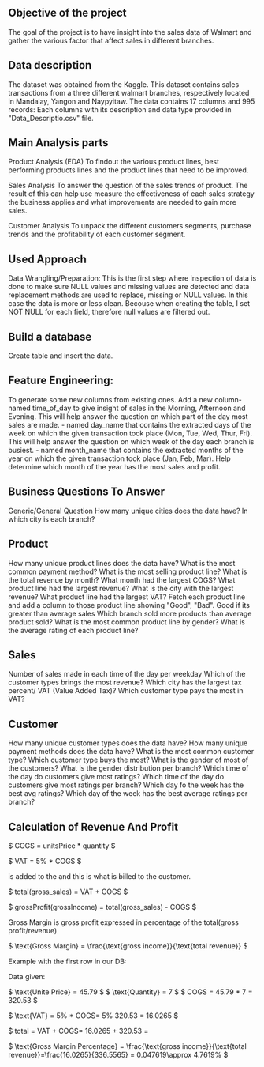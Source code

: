 ## Objective of the project
The goal of the project is to have insight into the sales data of Walmart and gather the various factor that affect sales in different branches.

## Data description
The dataset was obtained from the Kaggle. This dataset contains sales transactions from a three different walmart branches, respectively located in Mandalay, Yangon and Naypyitaw. 
The data contains 17 columns and 995 records: Each columns with its description and data type provided in "Data_Descriptio.csv" file.

## Main Analysis parts
Product Analysis (EDA)
To findout the various product lines, best performing products lines and the product lines that need to be improved.

Sales Analysis
To answer the question of the sales trends of product. The result of this can help use measure the effectiveness of each sales strategy the business applies and what improvements are needed to gain more sales.

Customer Analysis
To unpack the different customers segments, purchase trends and the profitability of each customer segment.

## Used Approach
Data Wrangling/Preparation: This is the first step where inspection of data is done to make sure NULL values and missing values are detected and data replacement methods are used to replace, missing or NULL values.
                            In this case the data is more or less clean. Becouse when creating the table, I set NOT NULL for each field, therefore null values are filtered out.

## Build a database
Create table and insert the data.

## Feature Engineering: 
To generate some new columns from existing ones.
Add a new column- named time_of_day to give insight of sales in the Morning, Afternoon and Evening. This will help answer the question on which part of the day most sales are made.
                - named day_name that contains the extracted days of the week on which the given transaction took place (Mon, Tue, Wed, Thur, Fri). This will help answer the question on which week of the day each branch is busiest.
                - named month_name that contains the extracted months of the year on which the given transaction took place (Jan, Feb, Mar). Help determine which month of the year has the most sales and profit.

## Business Questions To Answer
Generic/General Question
How many unique cities does the data have?
In which city is each branch?

## Product
How many unique product lines does the data have?
What is the most common payment method?
What is the most selling product line?
What is the total revenue by month?
What month had the largest COGS?
What product line had the largest revenue?
What is the city with the largest revenue?
What product line had the largest VAT?
Fetch each product line and add a column to those product line showing "Good", "Bad". Good if its greater than average sales
Which branch sold more products than average product sold?
What is the most common product line by gender?
What is the average rating of each product line?

## Sales
Number of sales made in each time of the day per weekday
Which of the customer types brings the most revenue?
Which city has the largest tax percent/ VAT (Value Added Tax)?
Which customer type pays the most in VAT?

## Customer
How many unique customer types does the data have?
How many unique payment methods does the data have?
What is the most common customer type?
Which customer type buys the most?
What is the gender of most of the customers?
What is the gender distribution per branch?
Which time of the day do customers give most ratings?
Which time of the day do customers give most ratings per branch?
Which day fo the week has the best avg ratings?
Which day of the week has the best average ratings per branch?

## Calculation of Revenue And Profit 
$ COGS = unitsPrice * quantity $

$ VAT = 5% * COGS $

 is added to the 
 and this is what is billed to the customer.

$ total(gross_sales) = VAT + COGS $

$ grossProfit(grossIncome) = total(gross_sales) - COGS $

Gross Margin is gross profit expressed in percentage of the total(gross profit/revenue)

$ \text{Gross Margin} = \frac{\text{gross income}}{\text{total revenue}} $

Example with the first row in our DB:

Data given:

$ \text{Unite Price} = 45.79 $
$ \text{Quantity} = 7 $
$ COGS = 45.79 * 7 = 320.53 $

$ \text{VAT} = 5% * COGS\= 5% 320.53 = 16.0265 $

$ total = VAT + COGS\= 16.0265 + 320.53 = 

$ \text{Gross Margin Percentage} = \frac{\text{gross income}}{\text{total revenue}}\=\frac{16.0265}{336.5565} = 0.047619\\approx 4.7619% $

